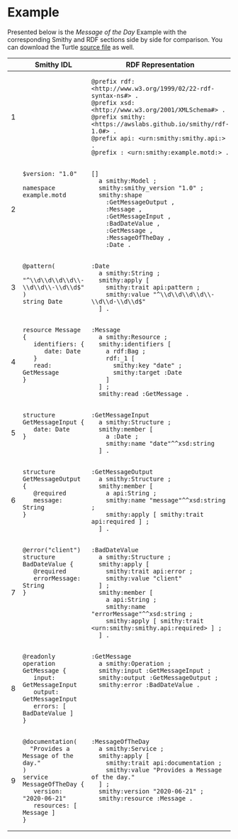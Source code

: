 # Example

Presented below is the *Message of the Day* Example with the corresponding Smithy and
RDF sections side by side for comparison. You can download the Turtle [source file](motd.ttl) as well.

<table class="plain">
<thead>
<tr>
<th></th> <th> Smithy IDL </th> <th> RDF Representation </th>
</tr>
</thead>

<tbody>
<tr>
<td> 1 </td>
<td style="vertical-align: top;">
</td>
<td style="vertical-align: top;">

```turtle
@prefix rdf: <http://www.w3.org/1999/02/22-rdf-syntax-ns#> .
@prefix xsd: <http://www.w3.org/2001/XMLSchema#> .
@prefix smithy: <https://awslabs.github.io/smithy/rdf-1.0#> .
@prefix api: <urn:smithy:smithy.api:> .
@prefix : <urn:smithy:example.motd:> .
```

</td>
</tr>

<tr>
<td> 2 </td>
<td style="vertical-align: top;">

```smithy
$version: "1.0"

namespace example.motd
```

</td>
<td style="vertical-align: top;">

```turtle
[]
  a smithy:Model ;
  smithy:smithy_version "1.0" ;
  smithy:shape
    :GetMessageOutput ,
    :Message ,
    :GetMessageInput ,
    :BadDateValue ,
    :GetMessage ,
    :MessageOfTheDay ,
    :Date .
```

</td>
</tr>

<tr>
<td> 3 </td>
<td style="vertical-align: top;">

```smithy
@pattern(
  "^\\d\\d\\d\\d\\-\\d\\d\\-\\d\\d$"
)
string Date
```

</td>
<td style="vertical-align: top;">

```turtle
:Date
  a smithy:String ;
  smithy:apply [
    smithy:trait api:pattern ;
    smithy:value "^\\d\\d\\d\\d\\-\\d\\d-\\d\\d$"
  ] .
```

</td>
</tr>

<tr>
<td> 4 </td>
<td style="vertical-align: top;">

```smithy
resource Message {
   identifiers: {
      date: Date
   }
   read: GetMessage
}
```

</td>
<td style="vertical-align: top;">

```turtle
:Message
  a smithy:Resource ;
  smithy:identifiers [
    a rdf:Bag ;
    rdf:_1 [
      smithy:key "date" ;
      smithy:target :Date
    ]
  ] ;
  smithy:read :GetMessage .
```

</td>
</tr>

<tr>
<td> 5 </td>
<td style="vertical-align: top;">

```smithy
structure GetMessageInput {
   date: Date
}
```

</td>
<td style="vertical-align: top;">

```turtle
:GetMessageInput
  a smithy:Structure ;
  smithy:member [
    a :Date ;
    smithy:name "date"^^xsd:string
  ] .
```

</td>
</tr>

<tr>
<td> 6 </td>
<td style="vertical-align: top;">

```smithy
structure GetMessageOutput {
   @required
   message: String
}
```

</td>
<td style="vertical-align: top;">

```turtle
:GetMessageOutput
  a smithy:Structure ;
  smithy:member [
    a api:String ;
    smithy:name "message"^^xsd:string ;
    smithy:apply [ smithy:trait api:required ] ;
  ] .
```

</td>
</tr>

<tr>
<td> 7 </td>
<td style="vertical-align: top;">

```smithy
@error("client")
structure BadDateValue {
   @required
   errorMessage: String
}
```

</td>
<td style="vertical-align: top;">

```turtle
:BadDateValue
  a smithy:Structure ;
  smithy:apply [
    smithy:trait api:error ;
    smithy:value "client"
  ] ;
  smithy:member [
    a api:String ;
    smithy:name "errorMessage"^^xsd:string ;
    smithy:apply [ smithy:trait <urn:smithy:smithy.api:required> ] ;
  ] .
```

</td>
</tr>

<tr>
<td> 8 </td>
<td style="vertical-align: top;">

```smithy
@readonly
operation GetMessage {
   input: GetMessageInput
   output: GetMessageInput
   errors: [ BadDateValue ]
}
```

</td>
<td style="vertical-align: top;">

```turtle
:GetMessage
  a smithy:Operation ;
  smithy:input :GetMessageInput ;
  smithy:output :GetMessageOutput ;
  smithy:error :BadDateValue .
```

</td>
</tr>

<tr>
<td> 9 </td>
<td style="vertical-align: top;">

```smithy
@documentation(
  "Provides a Message of the day."
)
service MessageOfTheDay {
   version: "2020-06-21"
   resources: [ Message ]
}
```

</td>
<td style="vertical-align: top;">

```turtle
:MessageOfTheDay
  a smithy:Service ;
  smithy:apply [
    smithy:trait api:documentation ;
    smithy:value "Provides a Message of the day."
  ] ;
  smithy:version "2020-06-21" ;
  smithy:resource :Message .
```

</td>
</tr>

</tbody>
</table>
